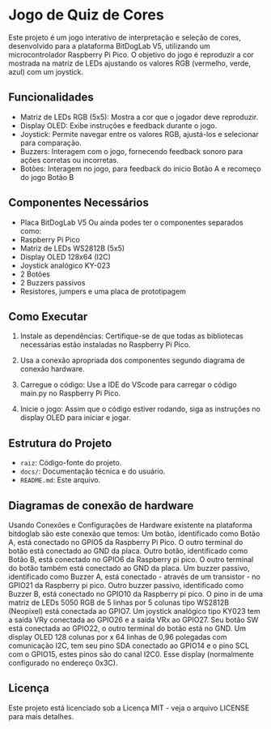 # Jogo de Quiz de Cores

Este projeto é um jogo interativo de interpretação e seleção de cores, desenvolvido para a plataforma BitDogLab V5, utilizando um microcontrolador Raspberry Pi Pico. O objetivo do jogo é reproduzir a cor mostrada na matriz de LEDs ajustando os valores RGB (vermelho, verde, azul) com um joystick.

## Funcionalidades

- Matriz de LEDs RGB (5x5): Mostra a cor que o jogador deve reproduzir.
- Display OLED: Exibe instruções e feedback durante o jogo.
- Joystick: Permite navegar entre os valores RGB, ajustá-los e selecionar para comparação.
- Buzzers: Interagem com o jogo, fornecendo feedback sonoro para ações corretas ou incorretas.
- Botões: Interagem no jogo, para feedback do inicio Botão A e recomeço do jogo Botão B

## Componentes Necessários
- Placa BitDogLab V5
Ou ainda podes ter o componentes separados como:
- Raspberry Pi Pico
- Matriz de LEDs WS2812B (5x5)
- Display OLED 128x64 (I2C)
- Joystick analógico KY-023
- 2 Botões
- 2 Buzzers passivos
- Resistores, jumpers e uma placa de prototipagem

## Como Executar

1. Instale as dependências: Certifique-se de que todas as bibliotecas necessárias estão instaladas no Raspberry Pi Pico.

2. Usa a conexão apropriada dos componentes segundo diagrama de conexão hardware.

3. Carregue o código: Use a IDE do VScode para carregar o código main.py no Raspberry Pi Pico.

4. Inicie o jogo: Assim que o código estiver rodando, siga as instruções no display OLED para iniciar e jogar.

## Estrutura do Projeto

- `raiz`: Código-fonte do projeto.
- `docs/`: Documentação técnica e do usuário.
- `README.md`: Este arquivo.
  
## Diagramas de conexão de hardware
Usando Conexões e Configurações de Hardware existente na plataforma bitdoglab são este conexão que temos:
Um botão, identificado como Botão A, está conectado no GPIO5 da Raspberry Pi Pico. O outro terminal do botão está conectado ao GND da placa. 
Outro botão, identificado como Botão B, está conectado no GPIO6 da Raspberry pi pico. O outro terminal do botão também está conectado ao GND da placa.
Um buzzer passivo, identificado como Buzzer A, está conectado - através de um transistor - no GPIO21 da Raspberry pi pico.
Outro buzzer passivo, identificado como Buzzer B, está conectado no GPIO10 da Raspberry pi pico.
O pino in de uma matriz de LEDs 5050 RGB de 5 linhas por 5 colunas tipo WS2812B (Neopixel) está conectada ao GPIO7. 
Um joystick analógico tipo KY023 tem a saída VRy conectada ao GPIO26 e a saída VRx ao GPIO27. Seu botão SW está conectada ao GPIO22, o outro terminal do botão está no GND. 
Um display OLED 128 colunas por  x 64 linhas de 0,96 polegadas com comunicação I2C, tem seu pino SDA conectado ao GPIO14 e o pino SCL com o GPIO15, estes pinos são do canal I2C0. Esse display (normalmente configurado no endereço 0x3C).

## Licença

Este projeto está licenciado sob a Licença MIT - veja o arquivo LICENSE para mais detalhes.
